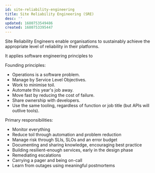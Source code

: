 ```yaml
---
id: site-reliability-engineering
title: Site Reliability Engineering (SRE)
desc: ''
updated: 1680753549486
created: 1680753395447
---
```


Site Reliability Engineers enable organisations to sustainably achieve the appropriate level of reliability in their platforms.

It applies software engineering principles to 

Founding principles:

- Operations is a software problem.
- Manage by Service Level Objectives.
- Work to minimise toil.
- Automate this year's job away.
- Move fast by reducing the cost of failure.
- Share ownership with developers.
- Use the same tooling, regardless of function or job title (but APIs will outlive tools).

Primary responsibilities:

- Monitor everything
- Reduce toil through automation and problem reduction
- Manage risk through SLIs, SLOs and an error budget
- Documenting and sharing knowledge, encouraging best practice
- Building resilient-enough services, early in the design phase
- Remediating escalations
- Carrying a pager and being on-call
- Learn from outages using meaningful postmortems

